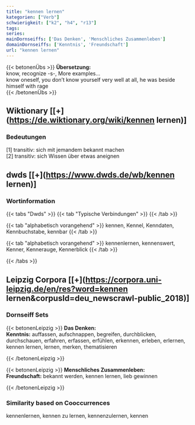 ```yaml
---
title: "kennen lernen"
kategorien: ["Verb"]
schwierigkeit: ["k2", "h4", "r13"]
tags:
series:
mainDornseiffs: ['Das Denken', 'Menschliches Zusammenleben']
domainDornseiffs: ['Kenntnis', 'Freundschaft']
url: "kennen lernen"
---
```


{{< betonenÜbs >}}
**Übersetzung:**  
know, recognize -s-, More examples...  
know oneself, you don’t know yourself very well at all, he was beside himself with rage  
{{< /betonenÜbs >}}

## Wiktionary [[+](https://de.wiktionary.org/wiki/kennen lernen)]

### Bedeutungen
[1] transitiv: sich mit jemandem bekannt machen  
[2] transitiv: sich Wissen über etwas aneignen  



## dwds [[+](https://www.dwds.de/wb/kennen lernen)]

### Wortinformation
{{< tabs "Dwds" >}}
{{< tab "Typische Verbindungen" >}}
{{< /tab >}}

{{< tab "alphabetisch vorangehend" >}}
kennen, Kennel, Kenndaten, Kennbuchstabe, kennbar
{{< /tab >}}

{{< tab "alphabetisch vorangehend" >}}
kennenlernen, kennenswert, Kenner, Kennerauge, Kennerblick
{{< /tab >}}

{{< /tabs >}}

## Leipzig Corpora [[+](https://corpora.uni-leipzig.de/en/res?word=kennen lernen&corpusId=deu_newscrawl-public_2018)]

### Dornseiff Sets
{{< betonenLeipzig >}}
**Das Denken:**  
**Kenntnis:** auffassen, aufschnappen, begreifen, durchblicken, durchschauen, erfahren, erfassen, erfühlen, erkennen, erleben, erlernen, kennen lernen, lernen, merken, thematisieren  

{{< /betonenLeipzig >}}


{{< betonenLeipzig >}}
**Menschliches Zusammenleben:**  
**Freundschaft:** bekannt werden, kennen lernen, lieb gewinnen  

{{< /betonenLeipzig >}}

### Similarity based on Cooccurrences
kennenlernen, kennen zu lernen, kennenzulernen, kennen

